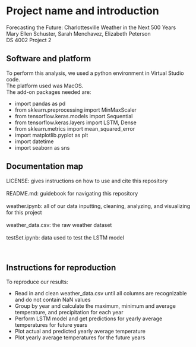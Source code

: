 # Project name and introduction
Forecasting the Future: Charlottesville Weather in the Next 500 Years<br>
Mary Ellen Schuster, Sarah Menchavez, Elizabeth Peterson<br>
DS 4002 Project 2<br>

## Software and platform
To perform this analysis, we used a python environment in Virtual Studio code.<br>
The platform used was MacOS.<br>
The add-on packages needed are: 
- import pandas as pd
- from sklearn.preprocessing import MinMaxScaler
- from tensorflow.keras.models import Sequential
- from tensorflow.keras.layers import LSTM, Dense
- from sklearn.metrics import mean_squared_error
- import matplotlib.pyplot as plt
- import datetime
- import seaborn as sns<br>

## Documentation map
LICENSE: gives instructions on how to use and cite this repository<br>
<br>
README.md: guidebook for navigating this repository<br>
<br>
weather.ipynb: all of our data inputting, cleaning, analyzing, and visualizing for this project<br>
<br>
weather_data.csv: the raw weather dataset<br>
<br>
testSet.ipynb: data used to test the LSTM model<br>

<br>

## Instructions for reproduction
To reproduce our results: <br>
- Read in and clean weather_data.csv until all columns are recognizable and do not contain NaN values<br>
- Group by year and calculate the maximum, minimum and average temperature, and precipitation for each year<br>
- Perform LSTM model and get predictions for yearly average temperatures for future years<br>
- Plot actual and predicted yearly average temperature <br>
- Plot yearly average temperatures for the future years <br>
